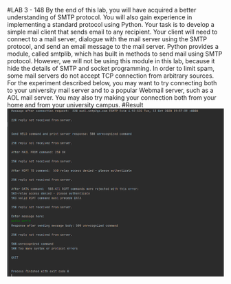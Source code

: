 #LAB 3 - 148
By the end of this lab, you will have acquired a better understanding of SMTP protocol. You will also
gain experience in implementing a standard protocol using Python.
Your task is to develop a simple mail client that sends email to any recipient. Your client will need to
connect to a mail server, dialogue with the mail server using the SMTP protocol, and send an email
message to the mail server. Python provides a module, called smtplib, which has built in methods to send
mail using SMTP protocol. However, we will not be using this module in this lab, because it hide the
details of SMTP and socket programming.
In order to limit spam, some mail servers do not accept TCP connection from arbitrary sources. For the
experiment described below, you may want to try connecting both to your university mail server and to a
popular Webmail server, such as a AOL mail server. You may also try making your connection both from
your home and from your university campus.
#Result
![](./result.PNG)